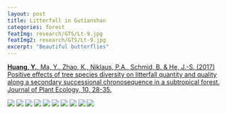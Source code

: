 ```yaml
---
layout: post
title: Litterfall in Gutianshan
categories: forest
featImg: research/GTS/Lt-9.jpg
featImg2: research/GTS/Lt-9.jpg
excerpt: "Beautiful butterflies"
---
```


[**Huang, Y.**, Ma, Y., Zhao, K., Niklaus, P.A., Schmid, B. & He, J.-S. (2017) Positive effects of tree species diversity on litterfall quantity and quality along a secondary successional chronosequence in a subtropical forest. Journal of Plant Ecology, 10, 28-35.](https://academic.oup.com/jpe/article/10/1/28/2966853)

<div class="gallery_story">

  <img  src="{{ site.baseurl }}/assets/research/GTS/Lt-2.jpg"/>
  <img  src="{{ site.baseurl }}/assets/research/GTS/Lt-3.jpg"/>
  <img  src="{{ site.baseurl }}/assets/research/GTS/Lt-4.jpg"/>
  <img  src="{{ site.baseurl }}/assets/research/GTS/Lt-5.jpg"/>
  <img  src="{{ site.baseurl }}/assets/research/GTS/Lt-6.jpg"/>
  <img  src="{{ site.baseurl }}/assets/research/GTS/Lt-7.jpg"/>
  <img  src="{{ site.baseurl }}/assets/research/GTS/Lt-8.jpg"/>
  <img  class="low" src="{{ site.baseurl }}/assets/research/GTS/Lt-1.jpg"/>
  <img  src="{{ site.baseurl }}/assets/research/GTS/Lt-9.jpg"/>
  <img  class="low" src="{{ site.baseurl }}/assets/research/GTS/Lt-11.jpg"/>
</div>
